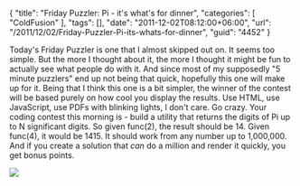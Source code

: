 {
	"title": "Friday Puzzler: Pi - it's what's for dinner",
	"categories": [
		"ColdFusion"
	],
	"tags": [],
	"date": "2011-12-02T08:12:00+06:00",
	"url": "/2011/12/02/Friday-Puzzler-Pi-its-whats-for-dinner",
	"guid": "4452"
}

Today's Friday Puzzler is one that I almost skipped out on. It seems too simple. But the more I thought about it, the more I thought it might be fun to actually see what people do with it. And since most of my supposedly "5 minute puzzlers" end up not being that quick, hopefully this one will make up for it. Being that I think this one is a bit simpler, the winner of the contest will be based purely on how cool you display the results. Use HTML, use JavaScript, use PDFs with blinking lights, I don't care. Go crazy. Your coding contest this morning is - build a utility that returns the digits of Pi up to N significant digits. So given func(2), the result should be 14. Given func(4), it would be 1415. It should work from any number up to 1,000,000. And if you create a solution that <i>can</i> do a million and render it quickly, you get bonus points.

<img src="https://static.raymondcamden.com/images/pi.jpg" />